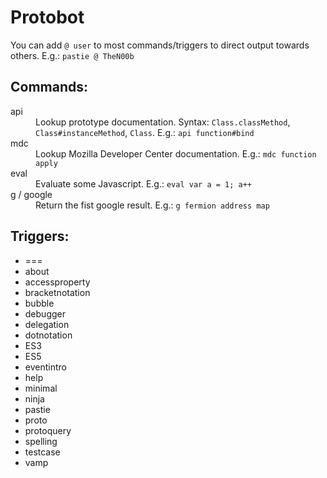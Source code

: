 # Protobot

You can add `@ user` to most commands/triggers to direct output towards others. E.g.: `pastie @ TheN00b`

## Commands:

<dl>
  <dt>api</dt>
  <dd>Lookup prototype documentation. Syntax: <code>Class.classMethod</code>, <code>Class#instanceMethod</code>, <code>Class</code>. E.g.: <code>api function#bind</code></dd>

  <dt>mdc</dt>
  <dd>Lookup Mozilla Developer Center documentation. E.g.: <code>mdc function apply</code></dd>

  <dt>eval</dt>
  <dd>Evaluate some Javascript. E.g.: <code>eval var a = 1; a++</code></dd>

  <dt>g / google</dt>
  <dd>Return the fist google result. E.g.: <code>g fermion address map</code></dd>
</dl>

## Triggers:

* ===
* about
* accessproperty
* bracketnotation
* bubble
* debugger
* delegation
* dotnotation
* ES3
* ES5
* eventintro
* help
* minimal
* ninja
* pastie
* proto
* protoquery
* spelling
* testcase
* vamp

